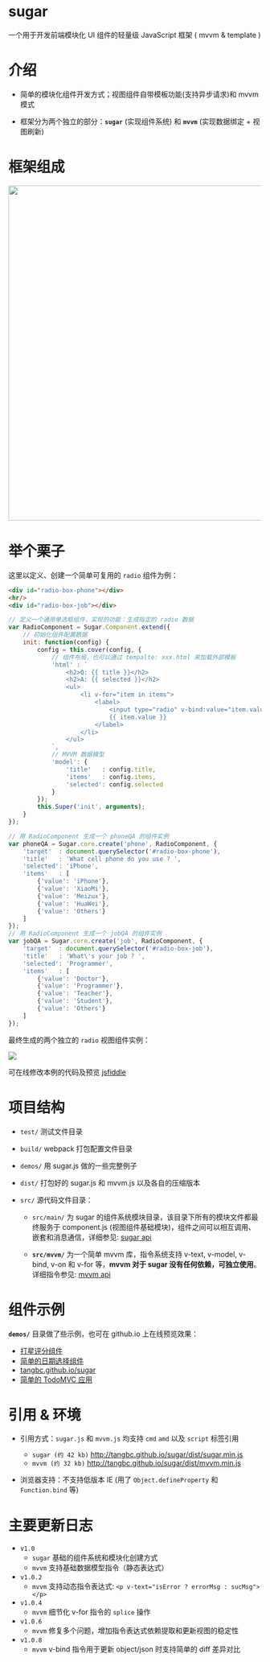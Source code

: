# sugar
一个用于开发前端模块化 UI 组件的轻量级 JavaScript 框架 ( mvvm & template )


# 介绍

* 简单的模块化组件开发方式；视图组件自带模板功能(支持异步请求)和 mvvm 模式

* 框架分为两个独立的部分：**`sugar`** (实现组件系统) 和 **`mvvm`** (实现数据绑定 + 视图刷新)

# 框架组成
<img src="http://7xodrz.com1.z0.glb.clouddn.com/sugar-constructor" width="666">


# 举个栗子

这里以定义、创建一个简单可复用的 `radio` 组件为例：
```html
<div id="radio-box-phone"></div>
<hr/>
<div id="radio-box-job"></div>
```

```javascript
// 定义一个通用单选框组件，实现的功能：生成指定的 radio 数据
var RadioComponent = Sugar.Component.extend({
	// 初始化组件配置数据
	init: function(config) {
		config = this.cover(config, {
			// 组件布局，也可以通过 tempalte: xxx.html 来加载外部模板
			'html' : `
				<h2>Q: {{ title }}</h2>
				<h2>A: {{ selected }}</h2>
				<ul>
					<li v-for="item in items">
						<label>
							<input type="radio" v-bind:value="item.value"  v-model="selected">
							{{ item.value }}
						</label>
					</li>
				</ul>
			`,
			// MVVM 数据模型
			'model': {
      			'title'   : config.title,
				'items'   : config.items,
				'selected': config.selected
			}
		});
		this.Super('init', arguments);
	}
});

// 用 RadioComponent 生成一个 phoneQA 的组件实例
var phoneQA = Sugar.core.create('phone', RadioComponent, {
	'target'  : document.querySelector('#radio-box-phone'),
 	'title'   : 'What cell phone do you use ? ',
	'selected': 'iPhone',
	'items'   : [
		{'value': 'iPhone'},
		{'value': 'XiaoMi'},
		{'value': 'Meizux'},
		{'value': 'HuaWei'},
    	{'value': 'Others'}
	]
});
// 用 RadioComponent 生成一个 jobQA 的组件实例
var jobQA = Sugar.core.create('job', RadioComponent, {
	'target'  : document.querySelector('#radio-box-job'),
  	'title'   : 'What\'s your job ? ',
	'selected': 'Programmer',
	'items'   : [
		{'value': 'Doctor'},
		{'value': 'Programmer'},
		{'value': 'Teacher'},
		{'value': 'Student'},
    	{'value': 'Others'}
	]
});

```
最终生成的两个独立的 `radio` 视图组件实例：

<img src="http://7xodrz.com1.z0.glb.clouddn.com/sugar-radio-example">

可在线修改本例的代码及预览 [jsfiddle](https://jsfiddle.net/tangbc/may7jzb4/6/)


# 项目结构
* `test/` 测试文件目录

* `build/` webpack 打包配置文件目录

* `demos/` 用 sugar.js 做的一些完整例子

* `dist/` 打包好的 sugar.js 和 mvvm.js 以及各自的压缩版本

* `src/` 源代码文件目录：

	* `src/main/` 为 sugar 的组件系统模块目录，该目录下所有的模块文件都最终服务于 component.js (视图组件基础模块)，组件之间可以相互调用、嵌套和消息通信，详细参见: [sugar api](http://tangbc.github.io/sugar/sugar.html)

	* **`src/mvvm/`** 为一个简单 mvvm 库，指令系统支持 v-text, v-model, v-bind, v-on 和 v-for 等，**mvvm 对于 sugar 没有任何依赖，可独立使用**。详细指令参见: [mvvm api](http://tangbc.github.io/sugar/mvvm.html)


# 组件示例
**`demos/`**  目录做了些示例，也可在 github.io 上在线预览效果：

* [打星评分组件](http://tangbc.github.io/sugar/demos/star/)
* [简单的日期选择组件](http://tangbc.github.io/sugar/demos/date/)
* [tangbc.github.io/sugar](http://tangbc.github.io/sugar)
* [简单的 TodoMVC 应用](http://tangbc.github.io/sugar/demos/todoMVC)


# 引用 & 环境
* 引用方式：`sugar.js` 和 `mvvm.js` 均支持 `cmd` `amd` 以及 `script` 标签引用
	* `sugar (约 42 kb)` http://tangbc.github.io/sugar/dist/sugar.min.js
	* `mvvm (约 32 kb)` http://tangbc.github.io/sugar/dist/mvvm.min.js

* 浏览器支持：不支持低版本 IE (用了 `Object.defineProperty` 和 `Function.bind` 等)


# 主要更新日志
* `v1.0`
	* `sugar` 基础的组件系统和模块化创建方式
	* `mvvm` 支持基础数据模型指令（静态表达式）
* `v1.0.2`
	* `mvvm` 支持动态指令表达式: `<p v-text="isError ? errorMsg : sucMsg"></p>`
* `v1.0.4`
	* `mvvm` 细节化 v-for 指令的 `splice` 操作
* `v1.0.6`
	* `mvvm` 修复多个问题，增加指令表达式依赖提取和更新视图的稳定性
* `v1.0.8`
	* `mvvm` v-bind 指令用于更新 object/json 时支持简单的 diff 差异对比
